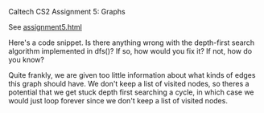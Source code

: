 Caltech CS2 Assignment 5: Graphs

See [assignment5.html](http://htmlpreview.github.io/?https://github.com/caltechcs2/graphs/blob/master/assignment5.html)


Here's a code snippet. Is there anything wrong with the depth-first search algorithm implemented in dfs()? If so, how would you fix it? If not, how do you know?

 Quite frankly, we are given too little information about what kinds of edges this graph should have. We don't keep a list of visited nodes, so theres a potential that we get stuck depth first searching a cycle, in which case we would just loop forever since we don't keep a list of visited nodes.



 